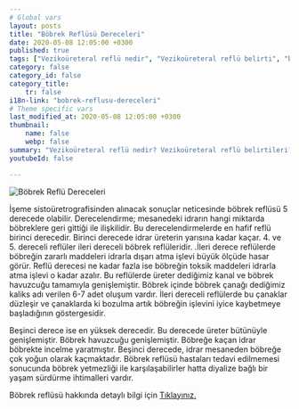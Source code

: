 ```yaml
---
# Global vars
layout: posts
title: "Böbrek Reflüsü Dereceleri"
date: 2020-05-08 12:05:00 +0300
published: true
tags: ["Vezikoüreteral reflü nedir", "Vezikoüreteral reflü belirti", "böbrek Reflüsü neden tehlikeli", "Vezikoüreteral reflü teşhis", "Vezikoüreteral reflü tedavi", "Vezikoüreteral reflü ameliyat", "böbrek Reflüsü ameliyatı" , "Vezikoüreteral reflü ", "böbrek reflüsü nedir","böbrek reflüsü belirti","böbrek reflüsü teşhis","böbrek reflüsü derece", "böbrek reflüsü tedavi", "böbrek reflüsü çözüm", "böbrek reflüsü ilaç", "böbrek reflüsü açık ameliyat", "böbrek reflüsü kapalı ameliyat"]
category: false
category_id: false
category_title:
    tr: false
i18n-link: "bobrek-reflusu-dereceleri"
# Theme specific vars
last_modified_at: 2020-05-08 12:05:00 +0300
thumbnail:
    name: false
    webp: false
summary: "Vezikoüreteral reflü nedir? Vezikoüreteral reflü belirtileri? Vezikoüreteral reflü hangi çocuklarda daha fazla görünür? Reflü neden tehlikelidir? Vezikoüreteral reflü teşhisi? Vezikoüreteral reflü dereceleri? Vezikoüreteral reflü Tedavisi? Reflü ameliyatı? Vezikoüreteral reflü ameliyatında açık ve kapalı cerrahi"
youtubeId: false

---
```






![Böbrek Reflü Dereceleri](/assets/img/bobrekreflusudereceleri.jpeg)

İşeme sistoüretrografisinden alınacak sonuçlar neticesinde böbrek reflüsü 5 derecede olabilir. Derecelendirme; mesanedeki idrarın hangi miktarda böbreklere geri gittiği ile ilişkilidir. Bu derecelendirmelerde en hafif reflü birinci derecedir. Birinci derecede idrar üreterin yarısına kadar kaçar. 4. ve 5. dereceli reflüler ileri dereceli böbrek reflüleridir. .İleri derece reflülerde böbreğin zararlı maddeleri idrarla dışarı atma işlevi büyük ölçüde hasar görür. Reflü derecesi ne kadar fazla ise böbreğin toksik maddeleri idrarla atma işlevi o kadar azalır.  Bu reflülerde üreter dediğimiz kanal ve böbrek havuzcuğu tamamıyla genişlemiştir. Böbrek içinde böbrek çanağı dediğimiz kaliks adı verilen 6-7 adet  oluşum vardır. İleri dereceli reflülerde bu çanaklar düzleşir ve çanaklarda ki bozulma artık böbreğin işlevini iyice kaybetmeye başladığının göstergesidir.

Beşinci derece ise en yüksek derecedir.  Bu derecede üreter bütünüyle genişlemiştir. Böbrek havuzcuğu genişlemiştir. Böbreğe kaçan idrar böbrekte incelme yaratmıştır. Beşinci derecede, idrar mesaneden böbreğe çok yoğun olarak kaçmaktadır. Böbrek reflüsü hastaları tedavi edilmemesi sonucunda böbrek yetmezliği ile karşılaşabilirler hatta diyalize bağlı bir yaşam sürdürme ihtimalleri vardır.


Böbrek reflüsü hakkında detaylı bilgi için [Tıklayınız.](https://www.onoluroloji.com/bobrek-reflusu)
